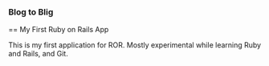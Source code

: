 ### Blog to Blig

== My First Ruby on Rails App 

This is my first application for ROR.
Mostly experimental while learning Ruby and Rails, and Git. 
